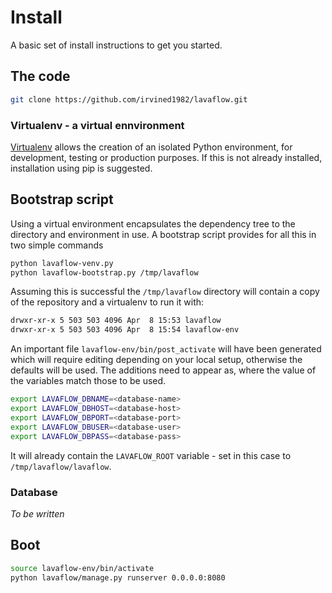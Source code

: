 # Install

A basic set of install instructions to get you started.

## The code

```bash
git clone https://github.com/irvined1982/lavaflow.git
```

### Virtualenv - a virtual ennvironment

[Virtualenv](http://www.virtualenv.org/en/latest/) allows the creation of an 
isolated Python environment, for development, testing or production purposes. 
If this is not already installed, installation using pip is suggested.

## Bootstrap script

Using a virtual environment encapsulates the dependency tree to the directory 
and environment in use. A bootstrap script provides for all this in two simple 
commands

```bash
python lavaflow-venv.py
python lavaflow-bootstrap.py /tmp/lavaflow
```

Assuming this is successful the ```/tmp/lavaflow``` directory will contain a 
copy of the repository and a virtualenv to run it with:

```bash
drwxr-xr-x 5 503 503 4096 Apr  8 15:53 lavaflow
drwxr-xr-x 5 503 503 4096 Apr  8 15:54 lavaflow-env
```

An important file ```lavaflow-env/bin/post_activate``` will have been generated 
which will require editing depending on your local setup, otherwise the defaults
will be used.  The additions need to appear as, where the value of the variables
match those to be used.

```bash
export LAVAFLOW_DBNAME=<database-name>
export LAVAFLOW_DBHOST=<database-host>
export LAVAFLOW_DBPORT=<database-port>
export LAVAFLOW_DBUSER=<database-user>
export LAVAFLOW_DBPASS=<database-pass>
```

It will already contain the ```LAVAFLOW_ROOT``` variable - set in this case to 
```/tmp/lavaflow/lavaflow```.

### Database

*To be written*

## Boot

```bash
source lavaflow-env/bin/activate
python lavaflow/manage.py runserver 0.0.0.0:8080
```

